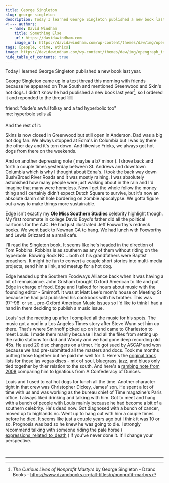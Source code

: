 ```yaml
---
title: George Singleton
slug: george-singleton
description: Today I learned George Singleton published a new book last year.
<!--- authors:
  - name: David Windham
    title: Something Else
    url: https://davidawindham.com
    image_url: https://davidawindham.com/wp-content/themes/daw/img/opengraph_image.jpg -->
tags: [people, crime, ethics]
image: https://davidawindham.com/wp-content/themes/daw/img/opengraph_image.jpg
hide_table_of_contents: true
---
```


Today I learned George Singleton published a new book last year.

<!--truncate-->

George Singleton came up in a text thread this morning with friends because he appeared on True South and mentioned Greenwood and Skin's hot dogs. I didn't know he had published a new book last year[^1], so I ordered it and reponded to the thread 👇🏼

friend: "dude's awful folksy and a tad hyperbolic too"  
me: hyperbole sells 💰

And the rest of it:

Skins is now closed in Greenwood but still open in Anderson. Dad was a big hot dog fan. We always stopped at Edna's in Columbia but I was by there the other day and it's torn down. And likewise Fricks, we always got hot dogs from there on the weekends.

And on another depressing note ( maybe a b7 minor ). I drove back and forth a couple times yesterday between St. Andrews and downtown Columbia which is why I thought about Edna's. I took the back way down Bush/Broad River Roads and it was mostly raining. I was absolutely astonished how many people were just walking about in the rain and I'd imagine that many were homeless. Now I get the whole follow the money thing and I certainly didn't expect Dutch Square to survive, but it's now an absolute damn shit hole bordering on zombie apocalypse. We gotta figure out a way to make things more sustainable.

Edge isn't exactly my **Ole Miss Southern Studies** celebrity highlight though. My first roommate in college David Boyd's father did all the political cartoons for the AJC. He had just illustrated Jeff Foxworthy's redneck books. We went back to Newnan GA to hang. We had lunch with Foxworthy and Lewis Grizzard at a small cafe. 

I'll read the Singleton book. It seems like he's headed in the direction of Tom Robbins. Robbins is as southern as any of them without riding on the hyperbole. Blowing Rock NC... both of his grandfathers were Baptist preachers. It might be fun to convert a couple short stories into multi-media projects, send him a link, and meetup for a hot dog.

Edge headed up the Southern Foodways Alliance back when it was having a bit of rennaisaince. John Grisham brought Oxford American to life and put Edge in charge of food. Edge and I talked for hours about music with the founding editor - Smirnoff. It was at Matt Lee's mom's house on Meeting St because he had just published his cookbook with his brother. This was 97'-98' or so... pre-Oxford American Music Issues so I'd like to think I had a hand in them deciding to publish a music issue.

Louis' set the meeting up after I complied all the music for his spots. The music got a nod in a Los Angeles Times story after Steve Wynn set him up there. That's where Smirnoff picked up on it and came to Charleston to meet Louis. I made them mainly becuase I had all the files from setting up the radio stations for dad and Woody and we had gone deep recording old 45s. He used 20 disc changers on a timer. He got sued by ASCAP and won because we had pre-submitted all the masters and docs. Took me months putting those together but he paid me well for it. Here's the [original track lists](https://davidawindham.com/wha/louis/) for those las vegas discs - mix of soul, bluegrass, jazz, and blues only tied together by thier relation to the south. And here's a [rambing note from 2008](https://davidawindham.com/louiss-las-vegas/) comparing him to Ignatious from A Confederacy of Dunces. 

Louis and I used to eat hot dogs for lunch all the time. Another character tight in that crew was Christopher Dickey, James' son. He spent a lot of time with us and was working as the bureau chief of Time magazine's Paris office. I always liked drinking and talking with him. Got to meet and hang with a bunch of people with Louis mainly because he had become a bit of a southern celebrity. He's dead now. Got diagnosed with a bunch of cancer, moved up to highlands nc. Went up to hang out with him a couple times before he died. It seems like just a couple years ago but I think it was 10 or so. Prognosis was bad so he knew he was going to die. I strongly recommend talking with someone riding the pale horse ( [expressions_related_to_death](https://en.wikipedia.org/wiki/List_of_English-language_expressions_related_to_death) ) if you've never done it. It'll change your perspective.


<div>&nbsp;</div>

---

[^1]: _The Curious Lives of Nonprofit Martyrs_ by George Singleton - Dzanc Books - https://www.dzancbooks.org/all-titles/p/nonprofit-martyrs
